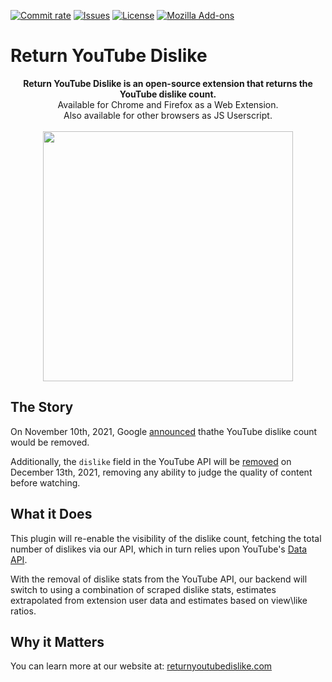 [![Commit rate](https://img.shields.io/github/commit-activity/m/Anarios/return-youtube-dislike?label=Commits)](https://github.com/Anarios/return-youtube-dislike/commits/main)
[![Issues](https://img.shields.io/github/issues/Anarios/return-youtube-dislike)](https://github.com/Anarios/return-youtube-dislike/issues)
[![License](https://img.shields.io/badge/License-GPLv3-blue.svg)](https://github.com/Anarios/return-youtube-dislike/blob/main/LICENSE)
[![Mozilla Add-ons](https://img.shields.io/amo/rating/return-youtube-dislikes?label=Firefox)](https://addons.mozilla.org/en-US/firefox/addon/return-youtube-dislikes/)

# Return YouTube Dislike

<p align="center">
    <b>Return YouTube Dislike is an open-source extension that returns the YouTube dislike count.</b><br>
    Available for Chrome and Firefox as a Web Extension.<br>
    Also available for other browsers as JS Userscript.<br><br>
    <img width="400px" src="https://user-images.githubusercontent.com/18729296/141743755-2be73297-250e-4cd1-ac93-8978c5a39d10.png"/>
</p>

## The Story

On November 10th, 2021, Google [announced](https://blog.youtube/news-and-events/update-to-youtube/) thathe YouTube dislike count would be removed.  
  
Additionally, the `dislike` field in the YouTube API will be [removed](https://support.google.com/youtube/thread/134791097/update-to-youtube-dislike-counts) on December 13th, 2021, removing any ability to judge the quality of content before watching.

## What it Does

This plugin will re-enable the visibility of the dislike count, fetching the total number of dislikes via our API, which in turn relies upon YouTube's [Data API](https://developers.google.com/youtube/v3).

With the removal of dislike stats from the YouTube API, our backend will switch to using a combination of scraped dislike stats, estimates extrapolated from extension user data
and estimates based on view\like ratios.

## Why it Matters

You can learn more at our website at: [returnyoutubedislike.com](https://www.returnyoutubedislike.com/)

